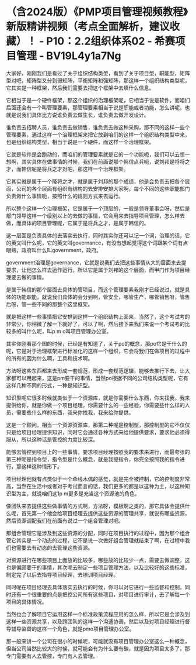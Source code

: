 # （含2024版）《PMP项目管理视频教程》新版精讲视频（考点全面解析，建议收藏）！ - P10：2.2组织体系02 - 希赛项目管理 - BV19L4y1a7Ng

大家好，刚刚我们是看过了关于组织结构类型，看到了关于项目型，职能型，矩阵型对吧，矩阵型又分到弱矩阵，平衡矩阵和强矩阵，那这样一个组织结构类型呢，它其实是一种框架，然后我们需要去把这个框架中去填什么信息。

它相当于是一个硬件框架，那这个组织的治理框架呢，它相当于说是软件，而咱们后面还会有一个叫管理要素，那管理要素相当于说是职能或者功能，怎么讲呢，也就是说我们具体比方说谁负责去做生长，谁负责去做开发设计。

谁负责去招聘人员，谁负责去做销售，谁负责去做这种采购，那不同的这样一些个管理要素，通过这样一个治理框架来把它放到咱们的这样一个组织结构类型中来，也是组织结构类型，相当于说是一个硬件，而这样一个治理框架。

它就是软件是会跑动的，而咱们的管理要素就是它的一个功能呃，我们可以去想一想啊，其实具体在做事情的时候，我们在前面说那个韩信点兵呃，说刘邦是将将之才，而韩信呢是将兵之才对吧，那这样一个治理框架。

它其实就是属于一个降将之才，就是属于刘邦的那个成绩，他是会负责去把各个层面，公司的各个层面有组织有结构的去安排安排大家啊，每个不同的这些职能部门负责做什么事情呃，按照什么的规则方式来去运行。

所以整个这样一个治理框架，它是属于一个顶层的，一般是领导董事会呀，然后是部门领导这样一个级别以上的去做的事情，它会用来去指导项目管理，怎么样去做，而具体的项目管理呢，它属于是将兵之才，是属于韩信的。

这一层面是负责具体的去落实去执行，同时其实你还可以记一个词，治理的话，它的英文叫什么呢，它的英文叫governance，有没有想起觉得这个词跟某个词有点眼熟，政府叫什么叫government，政府。

government治理是governance，它就是说我们去把这些事情从大的层面来去提要求，让他怎么样去运作运行，所以它是属于刘邦的这个层面，而甲门作为项目经理要去做的事情。

是属于韩信的那个层面去具体的管项目，而这个管理要素我刚才已经说过，就是具体的功能职能，就说我们具体的会分到啊，管安全，哪管生产，哪管销售呀，管售后呀，管一些不同的那整个这里框架。

就是把这样一些事情把它安排到这样一个组织结构上面来，当然了，这个考试考的非常少，你稍微了解一下就好了，可以了啊，然后接下来我们来说一个考试考的比较多的叫什么呢，叫p m o叫项目管理办公室。

其实你刚看那个图的时候，已经是有知道了，关于po的概念，那po它是干什么的呢，它是对于治理框架进行标准化的这样一个组织，它会将我们在做项目的过程中的所有的因为什么啊，工具和技术啊。

方法呀这些东西都来去形成一套规范，形成一套规范逻辑，能够去推行下去，让大家都可以用起来，这是pm要干的事情，当然po根据不同的公司结构类型呢，它有这样几种不同的形式，一种是知识型。

知识型呢它很多时候就类似于一个资源库，就是你需要什么东西，你来找我，我来提供给你，就是你做一个项目经理，你需要什么的一些经验，你需要些什么样的人员，需要些什么样的东西，我来你找我，我来给你提供。

这是一个顾问，相当一个资源资源库，那第二种呢是控制型，那控制型的它不仅仅只是给项目经理提供知识，同时它会通过各种方式来给他提供要求，要求他必须得服从，所以这种话是管控的力度比较深。

能够去管控到项目上的一些事情，要求项目经理按照我的要求来进行，而最夸张的第三种呢是指令型，指令型是什么概念，就是我提指令，你完全按照我的指令进行，那这样这种情形下。

项目经理他就有点类似于一个牵线木偶的感觉，就是完全被控制，它的控制度非常高，当然在生活中或者对于考试而言的话，我们更多的都是以这种为主，以这种知识型为主，就说咱们这1p m更多是充当这个资源池的角色。

像团队来去提供这些做事情的方式啊，方法呀，模板啊之类的，那它具体会提供什么呢，首先第一个他会给项目经理去提供这些资源的管理共享，就说有哪些资源，然后资源调配我们在前面有说过一个组合管理对吧。

那组合管理它是涉及到这些资源的分配，同时在项目执行的过程中，因为那个组合管它其实是一个动态的过程，它不是说一次做好组合管理就结束了啊，在过程中我们也需要去有动态的去管理这些资源。

对资源进行在哪些项目上面放的比较多，哪些放的比较少一点，需要去做调整，这也是偏颇要干的事情，其次呢去制定一些项目管理方法，以及比较好的这些标准，制定完了以后去指导项目经理，去培训项目经理。

同时呢在项目经理去具体落实去执行的时候，你可以对它进行一些监督和控制，同时还有一个很重要的点是把控公司所有这些项目，对项目进行审计，去了解每一个项目的具体情况。

当然也会了解项目它运用这样一个标准政策流程应用的怎么样，所以它是会涉及到这样一些资源共享，以及跨团队的这样一个沟通协调，然后以及对项目经理进行督导辅导监督的这样一个角色，就是pmo项目管理办公室。

那一般来讲一个公司在很小的时候呢，可能就没有项目管理办公室这么一种概念，但当公司当然比较大的时候，就可能会有为什么要有碳，就是因为项目太多了，那专门需要有人去管控，专门有人去管理。

